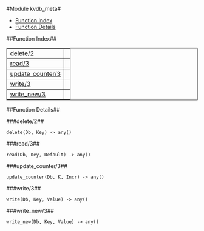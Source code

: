

#Module kvdb_meta#
* [Function Index](#index)
* [Function Details](#functions)


<a name="index"></a>

##Function Index##


<table width="100%" border="1" cellspacing="0" cellpadding="2" summary="function index"><tr><td valign="top"><a href="#delete-2">delete/2</a></td><td></td></tr><tr><td valign="top"><a href="#read-3">read/3</a></td><td></td></tr><tr><td valign="top"><a href="#update_counter-3">update_counter/3</a></td><td></td></tr><tr><td valign="top"><a href="#write-3">write/3</a></td><td></td></tr><tr><td valign="top"><a href="#write_new-3">write_new/3</a></td><td></td></tr></table>


<a name="functions"></a>

##Function Details##

<a name="delete-2"></a>

###delete/2##


`delete(Db, Key) -> any()`

<a name="read-3"></a>

###read/3##


`read(Db, Key, Default) -> any()`

<a name="update_counter-3"></a>

###update_counter/3##


`update_counter(Db, K, Incr) -> any()`

<a name="write-3"></a>

###write/3##


`write(Db, Key, Value) -> any()`

<a name="write_new-3"></a>

###write_new/3##


`write_new(Db, Key, Value) -> any()`

